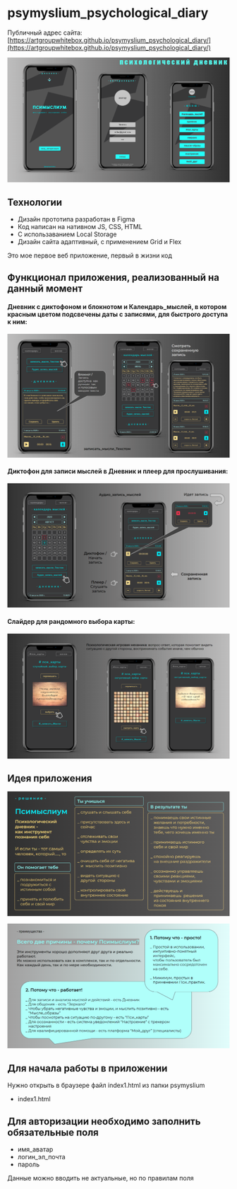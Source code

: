 # psymyslium_psychological_diary

Публичный адрес сайта: [https://artgroupwhitebox.github.io/psymyslium_psychological_diary/](https://artgroupwhitebox.github.io/psymyslium_psychological_diary/)

![title](README/screenshots/title.png)

## Технологии

- Дизайн прототипа разработан в Figma 
- Код написан на нативном JS, CSS, HTML
- С использаванием Local Storage 
- Дизайн сайта адаптивный, с применением Grid и Flex

Это мое первое веб приложение, первый в жизни код

## Функционал приложения, реализованный на данный момент

#### Дневник с диктофоном и блокнотом и Календарь_мыслей, в котором красным цветом подсвечены даты с записями, для быстрого доступа к ним:
![diary_and_calendar](README/screenshots/diary_and_calendar.png)

#### Диктофон для записи мыслей в Дневник и плеер для прослушивания:
![voice_recorder_player](README/screenshots/voice_recorder_player.png)

#### Слайдер для рандомного выбора карты:
![random_or_intuitive_choice](README/screenshots/random_or_intuitive_choice.png)

## Идея приложения

![solution](README/screenshots/solution.png)

![advantages](README/screenshots/advantages.png)

## Для начала работы в приложении 
Нужно открыть в браузере файл index1.html из папки psymyslium 

- index1.html

## Для авторизации необходимо заполнить обязательные поля

- имя_аватар
- логин_эл_почта
- пароль

Данные можно вводить не актуальные, но по правилам поля



